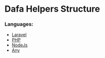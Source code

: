 # Dafa Helpers Structure

### Languages:
* [Laravel](https://github.com/m-alsafadi/helpers-structure/tree/main/laravel)
* [PHP](https://github.com/m-alsafadi/helpers-structure/tree/main/php)
* [NodeJs](https://github.com/m-alsafadi/helpers-structure/tree/main/nodejs)
* [Any](https://github.com/m-alsafadi/helpers-structure/tree/main/any)
